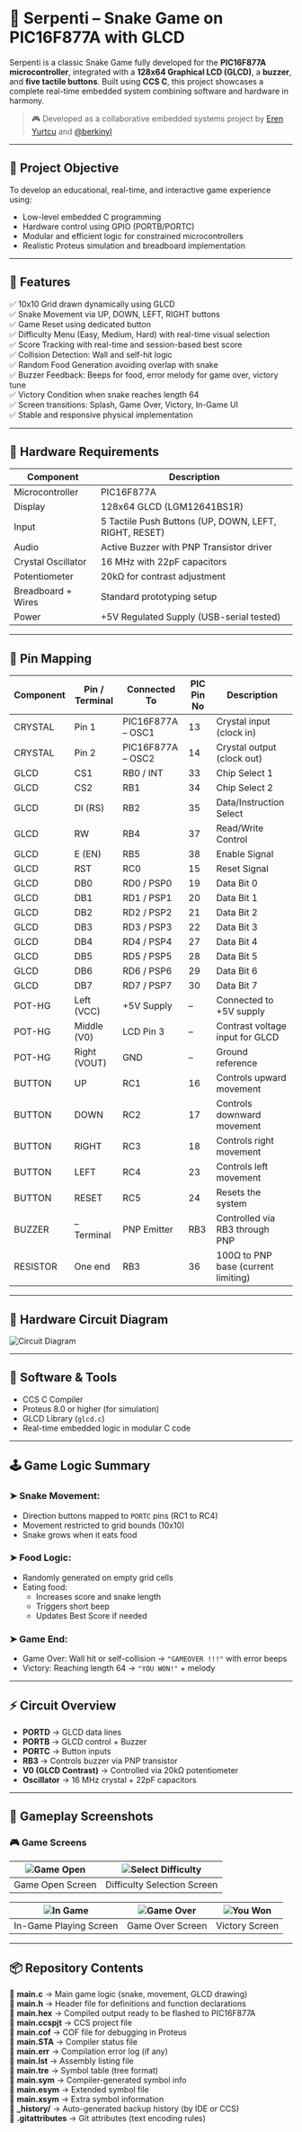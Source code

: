 # 🐍 Serpenti – Snake Game on PIC16F877A with GLCD

Serpenti is a classic Snake Game fully developed for the **PIC16F877A microcontroller**, integrated with a **128x64 Graphical LCD (GLCD)**, a **buzzer**, and **five tactile buttons**. Built using **CCS C**, this project showcases a complete real-time embedded system combining software and hardware in harmony.

> 🎮 Developed as a collaborative embedded systems project by [Eren Yurtcu](https://github.com/erenyurtcu) and [@berkinyl](https://github.com/berkinyl)

---

## 🎯 Project Objective

To develop an educational, real-time, and interactive game experience using:

- Low-level embedded C programming  
- Hardware control using GPIO (PORTB/PORTC)  
- Modular and efficient logic for constrained microcontrollers  
- Realistic Proteus simulation and breadboard implementation  

---

## 🧠 Features

✅ 10x10 Grid drawn dynamically using GLCD  
✅ Snake Movement via UP, DOWN, LEFT, RIGHT buttons  
✅ Game Reset using dedicated button  
✅ Difficulty Menu (Easy, Medium, Hard) with real-time visual selection  
✅ Score Tracking with real-time and session-based best score  
✅ Collision Detection: Wall and self-hit logic  
✅ Random Food Generation avoiding overlap with snake  
✅ Buzzer Feedback: Beeps for food, error melody for game over, victory tune  
✅ Victory Condition when snake reaches length 64  
✅ Screen transitions: Splash, Game Over, Victory, In-Game UI  
✅ Stable and responsive physical implementation  

---

## 🔌 Hardware Requirements

| Component         | Description                                      |
|------------------|--------------------------------------------------|
| Microcontroller   | PIC16F877A                                       |
| Display           | 128x64 GLCD (LGM12641BS1R)                       |
| Input             | 5 Tactile Push Buttons (UP, DOWN, LEFT, RIGHT, RESET) |
| Audio             | Active Buzzer with PNP Transistor driver         |
| Crystal Oscillator| 16 MHz with 22pF capacitors                      |
| Potentiometer     | 20kΩ for contrast adjustment                     |
| Breadboard + Wires| Standard prototyping setup                      |
| Power             | +5V Regulated Supply (USB-serial tested)         |

---

## 📌 Pin Mapping

| Component | Pin / Terminal | Connected To           | PIC Pin No | Description                                |
|-----------|----------------|------------------------|------------|--------------------------------------------|
| CRYSTAL   | Pin 1          | PIC16F877A – OSC1      | 13         | Crystal input (clock in)                   |
| CRYSTAL   | Pin 2          | PIC16F877A – OSC2      | 14         | Crystal output (clock out)                 |
| GLCD      | CS1            | RB0 / INT              | 33         | Chip Select 1                              |
| GLCD      | CS2            | RB1                    | 34         | Chip Select 2                              |
| GLCD      | DI (RS)        | RB2                    | 35         | Data/Instruction Select                    |
| GLCD      | RW             | RB4                    | 37         | Read/Write Control                         |
| GLCD      | E (EN)         | RB5                    | 38         | Enable Signal                              |
| GLCD      | RST            | RC0                    | 15         | Reset Signal                               |
| GLCD      | DB0            | RD0 / PSP0             | 19         | Data Bit 0                                 |
| GLCD      | DB1            | RD1 / PSP1             | 20         | Data Bit 1                                 |
| GLCD      | DB2            | RD2 / PSP2             | 21         | Data Bit 2                                 |
| GLCD      | DB3            | RD3 / PSP3             | 22         | Data Bit 3                                 |
| GLCD      | DB4            | RD4 / PSP4             | 27         | Data Bit 4                                 |
| GLCD      | DB5            | RD5 / PSP5             | 28         | Data Bit 5                                 |
| GLCD      | DB6            | RD6 / PSP6             | 29         | Data Bit 6                                 |
| GLCD      | DB7            | RD7 / PSP7             | 30         | Data Bit 7                                 |
| POT-HG    | Left (VCC)     | +5V Supply             | –          | Connected to +5V supply                    |
| POT-HG    | Middle (V0)    | LCD Pin 3              | –          | Contrast voltage input for GLCD           |
| POT-HG    | Right (VOUT)   | GND                    | –          | Ground reference                           |
| BUTTON    | UP             | RC1                    | 16         | Controls upward movement                   |
| BUTTON    | DOWN           | RC2                    | 17         | Controls downward movement                 |
| BUTTON    | RIGHT          | RC3                    | 18         | Controls right movement                    |
| BUTTON    | LEFT           | RC4                    | 23         | Controls left movement                     |
| BUTTON    | RESET          | RC5                    | 24         | Resets the system                          |
| BUZZER    | – Terminal     | PNP Emitter            | RB3        | Controlled via RB3 through PNP             |
| RESISTOR  | One end        | RB3                    | 36         | 100Ω to PNP base (current limiting)        |

---

## 🔩 Hardware Circuit Diagram

![Circuit Diagram](circuit_diagram.png)
  
---

## 🔧 Software & Tools

- CCS C Compiler  
- Proteus 8.0 or higher (for simulation)  
- GLCD Library (`glcd.c`)  
- Real-time embedded logic in modular C code  

---

## 🕹️ Game Logic Summary

### ➤ Snake Movement:
- Direction buttons mapped to `PORTC` pins (RC1 to RC4)  
- Movement restricted to grid bounds (10x10)  
- Snake grows when it eats food  

### ➤ Food Logic:
- Randomly generated on empty grid cells  
- Eating food:  
  - Increases score and snake length  
  - Triggers short beep  
  - Updates Best Score if needed  

### ➤ Game End:
- Game Over: Wall hit or self-collision → `"GAMEOVER !!!"` with error beeps  
- Victory: Reaching length 64 → `"YOU WON!"` + melody  

---

## ⚡ Circuit Overview

- **PORTD** → GLCD data lines  
- **PORTB** → GLCD control + Buzzer  
- **PORTC** → Button inputs  
- **RB3** → Controls buzzer via PNP transistor  
- **V0 (GLCD Contrast)** → Controlled via 20kΩ potentiometer  
- **Oscillator** → 16 MHz crystal + 22pF capacitors  

---

## 📸 Gameplay Screenshots

### 🎮 Game Screens

| ![Game Open](./game-open.jpg) | ![Select Difficulty](./select-diff-screen.jpg) |
|:-----------------------------:|:---------------------------------------------:|
| Game Open Screen              | Difficulty Selection Screen                    |

| ![In Game](./in-game.jpg) | ![Game Over](./game-over.jpg) | ![You Won](./you-won.jpg) |
|:-------------------------:|:-----------------------------:|:--------------------------:|
| In-Game Playing Screen    | Game Over Screen              | Victory Screen             |

---

## 📦 Repository Contents

📄 **main.c** → Main game logic (snake, movement, GLCD drawing)  
📄 **main.h** → Header file for definitions and function declarations  
📄 **main.hex** → Compiled output ready to be flashed to PIC16F877A  
📄 **main.ccspjt** → CCS project file  
📄 **main.cof** → COF file for debugging in Proteus  
📄 **main.STA** → Compiler status file  
📄 **main.err** → Compilation error log (if any)  
📄 **main.lst** → Assembly listing file  
📄 **main.tre** → Symbol table (tree format)  
📄 **main.sym** → Compiler-generated symbol info  
📄 **main.esym** → Extended symbol file  
📄 **main.xsym** → Extra symbol information  
📁 **_history/** → Auto-generated backup history (by IDE or CCS)  
📄 **.gitattributes** → Git attributes (text encoding rules)  

